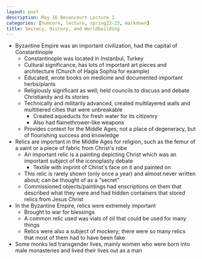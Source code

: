 ```yaml
---
layout: post
description: May 16 Bevancourt Lecture 1
categories: [humcore, lecture, spring22-23, markdown]
title: Secrecy, History, and Worldbuilding
---
```


- Byzantine Empire was an important civilization, had the capital of Constantinople 
    - Constantinople was located in Instanbul, Turkey
    - Cultural significance, has lots of important art pieces and architecture (Church of Hagia Sophia for example)
    - Educated, wrote books on medicine and documented important herbs/plants
    - Religiously significant as well; held councils to discuss and debate Christianity and its stories
    - Technically and militarily advanced, created multilayered walls and multitiered cities that were unbreakable
        - Created aqueducts for fresh water for its citizenry
        - Also had flamethrower-like weapons
    - Provides context for the Middle Ages; not a place of degeneracy, but of flourishing success and knowledge
- Relics are important in the Middle Ages for religion, such as the femur of a saint or a piece of fabric from Christ's robe
    - An important relic is a painting depicting Christ which was an important subject of the iconoplasty debate
        - Textile with imprint of Christ's face on it and painted on
    - This relic is rarely shown (only once a year) and almost never written about; can be thought of as a "secret"
    - Commissioned objects/paintings had enscriptions on them that described what they were and had hidden containers that stored relics from Jesus Christ
- In the Byzantine Empire, relics were extremely important
    - Brought to war for blessings
    - A common relic used was vials of oil that could be used for many things
    - Relics were also a subject of mockery; there were so many relics that most of them had to have been fake
- Some monks led transgender lives, mainly women who were born into male monasteries and lived their lives out as a man